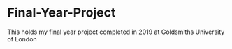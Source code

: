 # Final-Year-Project
This holds my final year project completed in 2019 at Goldsmiths University of London
